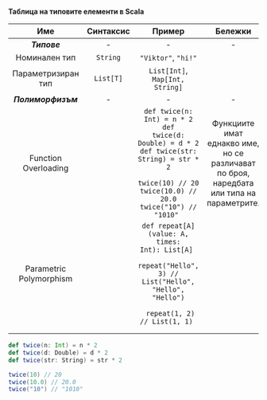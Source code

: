 **Таблица на типовите елементи в Scala**



|           Име           | Синтаксис |                            Пример                            |                           Бележки                            |
| :---------------------: | :-------: | :----------------------------------------------------------: | :----------------------------------------------------------: |
|      ***Типове***       |     -     |                              -                               |                              -                               |
|      Номинален тип      | `String`  |                     `"Viktor"`, `"hi!"`                      |                                                              |
|   Параметризиран тип    | `List[T]` |               `List[Int]`, `Map[Int, String]`                |                                                              |
|   ***Полиморфизъм***    |     -     |                              -                               |                              -                               |
|  Function Overloading   |           | <code>def twice(n: Int) = n * 2<br/>def twice(d: Double) = d * 2<br/>def twice(str: String) = str * 2<br/><br/>twice(10) // 20<br/>twice(10.0) // 20.0<br/>twice("10") // "1010" </code> | Функциите имат еднакво име, но се различават по броя, наредбата или типа на параметрите. |
| Parametric Polymorphism |           |      <code>def repeat[A](value: A, times: Int): List[A] <br> repeat("Hello", 3) // List("Hello", "Hello", "Hello") <br> repeat(1, 2) // List(1, 1) <code>  |                                                              |
|                         |           |                                                              |                                                              |
|                         |           |                                                              |                                                              |



```scala
def twice(n: Int) = n * 2
def twice(d: Double) = d * 2
def twice(str: String) = str * 2

twice(10) // 20
twice(10.0) // 20.0
twice("10") // "1010"
```
